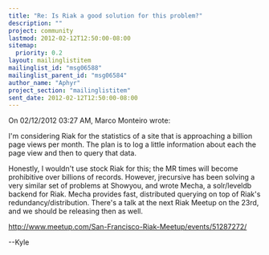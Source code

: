 ```yaml
---
title: "Re: Is Riak a good solution for this problem?"
description: ""
project: community
lastmod: 2012-02-12T12:50:00-08:00
sitemap:
  priority: 0.2
layout: mailinglistitem
mailinglist_id: "msg06588"
mailinglist_parent_id: "msg06584"
author_name: "Aphyr"
project_section: "mailinglistitem"
sent_date: 2012-02-12T12:50:00-08:00
---
```


On 02/12/2012 03:27 AM, Marco Monteiro wrote:

I'm considering Riak for the statistics of a site that is approaching
a billion page views per month. The plan is to log a little
information about each the page view and then to query that data.


Honestly, I wouldn't use stock Riak for this; the MR times will become 
prohibitive over billions of records. However, jrecursive has been 
solving a very similar set of problems at Showyou, and wrote Mecha, a 
solr/leveldb backend for Riak. Mecha provides fast, distributed querying 
on top of Riak's redundancy/distribution. There's a talk at the next 
Riak Meetup on the 23rd, and we should be releasing then as well.


http://www.meetup.com/San-Francisco-Riak-Meetup/events/51287272/

--Kyle

